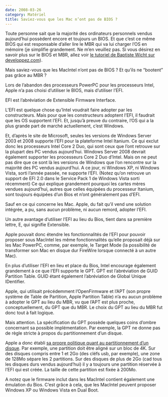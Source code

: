 ```yaml
---
date: 2008-03-26
category: Matériel
title: Saviez-vous que les Mac n’ont pas de BIOS ?
---
```


Toute personne  sait que la majorité des ordinateurs personnels vendus aujourd’hui possèdent encore et toujours un BIOS. Et que c’est ce même BIOS qui est responsable d’aller lire le MBR qui va lui charger l’OS en mémoire (je simplifie grandement. Ne m’en veuillez pas. Si vous désirez en savoir plus sur le BIOS et MBR, allez voir [le tutoriel de Baptiste Wicht sur developpez.com][dvp]).

Mais saviez-vous que les MacIntel n’ont pas de BIOS ? Et qu’ils ne “bootent” pas grâce au MBR ?

Lors de l’abandon des processeurs PowerPC pour les processeurs Intel, Apple n’a pas choisi d’utiliser le BIOS, mais d’utiliser l’EFI.

EFI est l’abréviation de Extensible Firmware Interface.

L’EFI est quelque chose qu’Intel voudrait faire adopter par les constructeurs. Mais pour que les constructeurs adoptent l’EFI, il faudrait que les OS supportent l’EFI. Et, jusqu’à preuve du contraire, l’OS qui a la plus grande part de marché actuellement, c’est Windows.

Et, d’après le site de Microsoft, seules les versions de Windows Server 2003 et 2008 supporte l’EFI pour la plateforme Intel Itanium. Ce qui exclut donc les processeurs Intel Core 2 Duo, qui sont ceux que l’ont retrouve sur la plupart des PC vendus aujourd’hui. Windows Server 2008 devrait également supporter les processeurs Core 2 Duo d’Intel. Mais on ne peut pas dire que ce sont là les versions de Windows que l’on rencontre sur la majorité des PC vendus aujourd’hui. A ce jour, ni Windows XP, ni Windows Vista, sorti l’année passée, ne supporte l’EFI. (Notez qu’on retrouve un support de EFI 2.0 dans le Service Pack 1 de Windows Vista sorti récemment) Ce qui explique grandement pourquoi les cartes mères vendues aujourd’hui, autres que celles équipées du processeur Itanium, sont toujours équipées d’un Bios et n’ont généralement pas d’EFI.

Sauf en ce qui concerne les Mac. Apple, du fait qu’il vend une solution intégrée, a pu, sans aucun problème, ni aucun remord, adopter l’EFI.

Un autre avantage d’utiliser l’EFI au lieu du Bios, tient dans sa première lettre, E, qui signifie Extensible.

Apple pouvait donc étendre les fonctionnalités de l’EFI pour pouvoir proposer sous MacIntel les même fonctionnalités qu’elle proposait déjà sur les Mac PowerPC, comme, par exemple, le Target Mode (la possibilité de transformer son Mac en disque dur FireWire lorsque connecté à un autre Mac).

En plus d’utiliser l’EFI en lieu et place du Bios, Intel encourage également grandement à ce que l’EFI supporte le GPT. GPT est l’abréviation de GUID Partition Table. GUID étant également l’abréviation de Global Unique IDentifier.

Apple, qui utilisait précédemment l’OpenFirmware et l’APT (son propre système de Table de Partition, Apple Partition Table) n’a eu aucun problème à adopter le GPT au lieu du MBR, vu que l’APT est plus proche, conceptuellement, du GPT que du MBR. Le choix du GPT au lieu du MBR fut donc tout à fait logique.

Mais attention. La spécification du GPT possède quelques coins d’ombre concernant sa possible implémentation. Par exemple, la GPT ne donne pas de règle stricte à propos du partitionnement d’un disque.

Apple a donc établi [sa propre politique quant au partitionnement d’un disque][Partition]. Par exemple, une partition doit être aligné sur un bloc de 4K. Sur des disques compris entre 1 et 2Go (des cléfs usb, par exemple), une zone de 128Mo sépare les 2 partitions. Sur des disques de plus de 2Go (cad tous les disques durs vendus aujourd’hui) il y a toujours une partition réservée à l’EFI qui est créée. La taille de cette partition est fixée à 200Mo.

A notez que le firmware inclut dans les MacIntel contient également une émulation du Bios. C’est grâce à cela, que les MacIntel peuvent proposer Windows XP ou Windows Vista en Dual Boot.

[dvp]: https://web.archive.org/web/20210617200146/http://baptiste-wicht.developpez.com/tutoriel/windows/demarrage/

[Partition]: https://web.archive.org/web/20210617200146/http://developer.apple.com/technotes/tn2006/tn2166.html#SECPARTITIONINGPOLICY
